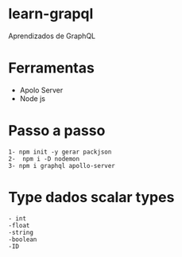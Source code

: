 # learn-grapql
Aprendizados de GraphQL

# Ferramentas
- Apolo Server
- Node js

# Passo a passo
    1- npm init -y gerar packjson
    2-  npm i -D nodemon
    3- npm i graphql apollo-server

# Type dados scalar types
    - int
    -float
    -string
    -boolean
    -ID

